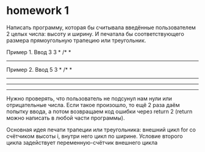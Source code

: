# homework 1
Написать программу, которая бы считывала введённые пользователем 2 целых числа: высоту и ширину. И печатала бы соответствующего размера прямоугольную трапецию или треугольник.

Пример 1. Ввод 3 3
*
/* *
* * *

Пример 2. Ввод 5 3
*
/* *
* * *
* * *
* * *

Нужно проверять, что пользователь не подсунул нам нули или отрицательные числа. Если такое произошло, то ещё 2 раза даём попытку ввода, а потом возвращаем код ошибки через return 2 (return можно написать в любой части программы).

Основная идея печати трапеции или треугольника: внешний цикл for со счётчиком высоты i, внутри него цикл по ширине. Условие второго цикла задействует переменную-счётчик внешнего цикла